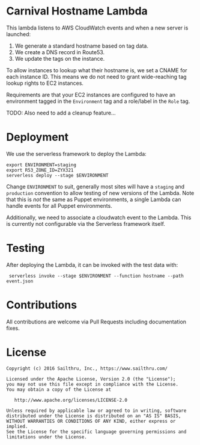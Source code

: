# Carnival Hostname Lambda

This lambda listens to AWS CloudWatch events and when a new server is launched:

1. We generate a standard hostname based on tag data.
2. We create a DNS record in Route53.
3. We update the tags on the instance.

To allow instances to lookup what their hostname is, we set a CNAME for each
instance ID. This means we do not need to grant wide-reaching tag lookup rights
to EC2 instances.

Requirements are that your EC2 instances are configured to have an environment
tagged in the `Environment` tag and a role/label in the `Role` tag.

TODO: Also need to add a cleanup feature...

# Deployment

We use the serverless framework to deploy the Lambda:

    export ENVIRONMENT=staging
    export R53_ZONE_ID=ZYX321
    serverless deploy --stage $ENVIRONMENT

Change `ENVIRONMENT` to suit, generally most sites will have a `staging` and
`production` convention to allow testing of new versions of the Lambda. Note
that this is *not* the same as Puppet environments, a single Lambda can handle
events for all Puppet environments.

Additionally, we need to associate a cloudwatch event to the Lambda. This is
currently not configurable via the Serverless framework itself.


# Testing

After deploying the Lambda, it can be invoked with the test data with:

     serverless invoke --stage $ENVIRONMENT --function hostname --path event.json





# Contributions

All contributions are welcome via Pull Requests including documentation fixes.


# License

    Copyright (c) 2016 Sailthru, Inc., https://www.sailthru.com/

    Licensed under the Apache License, Version 2.0 (the "License");
    you may not use this file except in compliance with the License.
    You may obtain a copy of the License at

       http://www.apache.org/licenses/LICENSE-2.0

    Unless required by applicable law or agreed to in writing, software
    distributed under the License is distributed on an "AS IS" BASIS,
    WITHOUT WARRANTIES OR CONDITIONS OF ANY KIND, either express or implied.
    See the License for the specific language governing permissions and
    limitations under the License.
